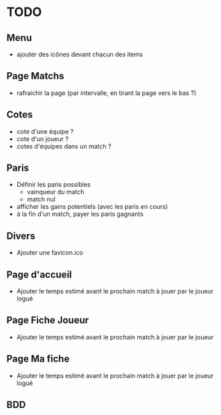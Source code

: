 TODO
=====

Menu
-----
* ajouter des icônes devant chacun des items


Page Matchs
------
* rafraichir la page (par intervalle, en tirant la page vers le bas ?)

Cotes
----
* cote d'une équipe ?
* cote d'un joueur ?
* cotes d'équipes dans un match ?


Paris
----
* Définir les paris possibles
	* vainqueur du match
	* match nul
* afficher les gains potentiels (avec les paris en cours)
* à la fin d'un match, payer les paris gagnants

Divers
-----
* Ajouter une favicon.ico

Page d'accueil
-------
* Ajouter le temps estimé avant le prochain match à jouer par le joueur logué

Page Fiche Joueur
--------
* Ajouter le temps estimé avant le prochain match à jouer par le joueur

Page Ma fiche
---------
* Ajouter le temps estimé avant le prochain match à jouer par le joueur logué

BDD
-----
